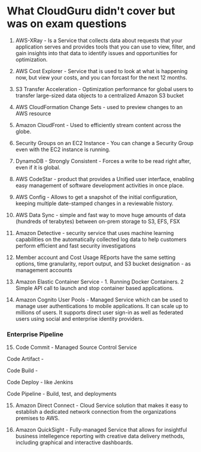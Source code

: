 # What CloudGuru didn't cover but was on exam questions

1. AWS-XRay - Is a Service that collects data about requests that your application serves and provides tools that you can use to view, filter, and gain insights into that data to identify issues and opportunities for optimization.


2. AWS Cost Explorer - Service that is used to look at what is happening now, but view your costs, and you can forcast for the next 12 months.

3. S3 Transfer Acceleration - Optimization performance for global users to transfer large-sized data objects to a centralized Amazon S3 bucket

4. AWS CloudFormation Change Sets - used to preview changes to an AWS resource

5. Amazon CloudFront - Used to efficiently stream content across the globe.

6. Security Groups on an EC2 Instance - You can change a Security Group even with the EC2 instance is running.

7. DynamoDB - Strongly Consistent - Forces a write to be read right after, even if it is global.

8. AWS CodeStar - product that provides a Unified user interface, enabling easy management of software development activities in once place.

9. AWS Config - Allows to get a snapshot of the initial configuration, keeping multiple date-stamped changes in a reviewable history.

10. AWS Data Sync - simple and fast way to move huge amounts of data (hundreds of terabytes) between on-prem storage to S3, EFS, FSX

11. Amazon Detective - security service that uses machine learning capabilities on the automatically collected log data to help customers perform efficient and fast security investigations

12. Member account and Cost Usage REports have the same setting options, time granularity, report output, and S3 bucket designation - as management accounts

13. Amazon Elastic Container Service - 1. Running Docker Containers. 2 Simple API call to launch and stop container based applications.

14. Amazon Cognito User Pools - Managed Service which can be used to manage user authentications to mobile applications. It can scale up to millions of users. It supports direct user sign-in as well as federated users using social and enterprise identity providers.

### Enterprise Pipeline

15. Code Commit - Managed Source Control Service

Code Artifact -

Code Build -

Code Deploy - like Jenkins

Code Pipeline - Build, test, and deployments

15. Amazon Direct Connect - Cloud Service solution that makes it easy to establish a dedicated network connection from the organizations premises to AWS.

16. Amazon QuickSight - Fully-managed Service that allows for insightful business intellegence reporting with creative data delivery methods, including graphical and interactive dashboards.
